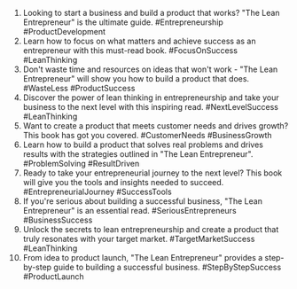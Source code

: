 1. Looking to start a business and build a product that works? "The Lean Entrepreneur" is the ultimate guide. #Entrepreneurship #ProductDevelopment
2. Learn how to focus on what matters and achieve success as an entrepreneur with this must-read book. #FocusOnSuccess #LeanThinking
3. Don't waste time and resources on ideas that won't work - "The Lean Entrepreneur" will show you how to build a product that does. #WasteLess #ProductSuccess
4. Discover the power of lean thinking in entrepreneurship and take your business to the next level with this inspiring read. #NextLevelSuccess #LeanThinking
5. Want to create a product that meets customer needs and drives growth? This book has got you covered. #CustomerNeeds #BusinessGrowth
6. Learn how to build a product that solves real problems and drives results with the strategies outlined in "The Lean Entrepreneur". #ProblemSolving #ResultDriven
7. Ready to take your entrepreneurial journey to the next level? This book will give you the tools and insights needed to succeed. #EntrepreneurialJourney #SuccessTools
8. If you're serious about building a successful business, "The Lean Entrepreneur" is an essential read. #SeriousEntrepreneurs #BusinessSuccess
9. Unlock the secrets to lean entrepreneurship and create a product that truly resonates with your target market. #TargetMarketSuccess #LeanThinking
10. From idea to product launch, "The Lean Entrepreneur" provides a step-by-step guide to building a successful business. #StepByStepSuccess #ProductLaunch
